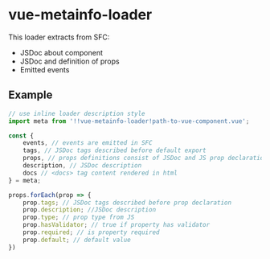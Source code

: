 # vue-metainfo-loader

This loader extracts from SFC:
* JSDoc about component
* JSDoc and definition of props
* Emitted events

## Example

```js
// use inline loader description style
import meta from '!!vue-metainfo-loader!path-to-vue-component.vue';

const {
    events, // events are emitted in SFC
    tags, // JSDoc tags described before default export
    props, // props definitions consist of JSDoc and JS prop declaration
    description, // JSDoc description
    docs // <docs> tag content rendered in html
} = meta;

props.forEach(prop => {
    prop.tags; // JSDoc tags described before prop declaration
    prop.description; //JSDoc description
    prop.type; // prop type from JS
    prop.hasValidator; // true if property has validator
    prop.required; // is property required
    prop.default; // default value
})
```


